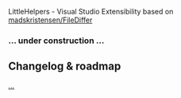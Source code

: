 LittleHelpers - Visual Studio Extensibility
based on [madskristensen/FileDiffer](https://github.com/madskristensen/FileDiffer)  
     
### ... under construction ...  

## Changelog & roadmap
[...](https://github.com/ZeProgFactory/VS-LittleHelpers/blob/master/CHANGELOG.md)
